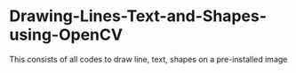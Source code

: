 # Drawing-Lines-Text-and-Shapes-using-OpenCV
This consists of all codes to draw line, text, shapes on a pre-installed image

